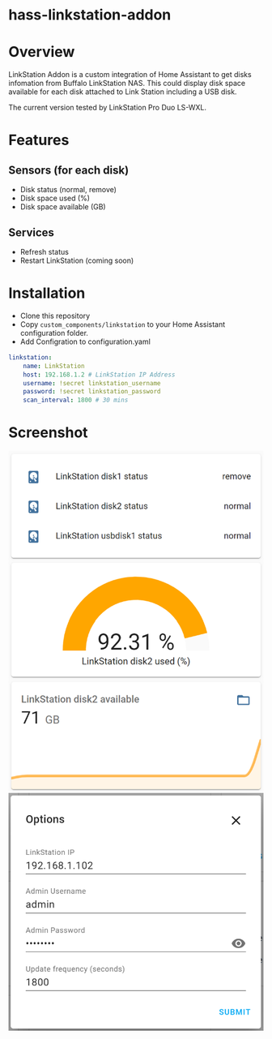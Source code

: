 # hass-linkstation-addon

# Overview

LinkStation Addon is a custom integration of Home Assistant to get disks infomation from Buffalo LinkStation NAS. This could display disk space available for each disk attached to Link Station including a USB disk. 

The current version tested by LinkStation Pro Duo LS-WXL. 

# Features

## Sensors (for each disk)
- Disk status (normal, remove)
- Disk space used (%)
- Disk space available (GB)

## Services
- Refresh status
- Restart LinkStation (coming soon)

# Installation
- Clone this repository
- Copy `custom_components/linkstation` to your Home Assistant configuration folder. 
- Add Configration to configuration.yaml

``` yaml
linkstation:
    name: LinkStation
    host: 192.168.1.2 # LinkStation IP Address
    username: !secret linkstation_username
    password: !secret linkstation_password
    scan_interval: 1800 # 30 mins
```

# Screenshot
![ui entities screenshot](/docs/screenshot-entities-ui.png)
![configuration sceenshot](/docs/screenshot-configuration.png)
